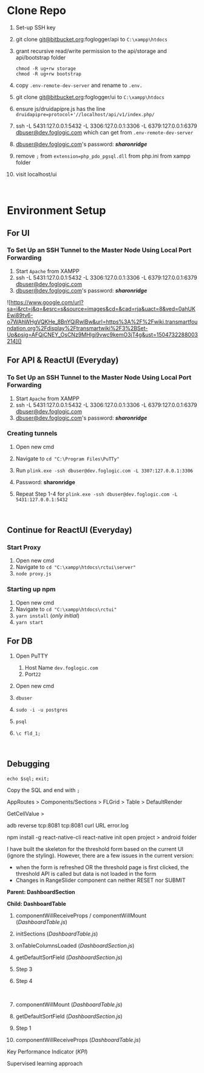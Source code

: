 # Clone Repo

1. Set-up SSH key

2. git clone git@bitbucket.org:foglogger/api to `C:\xampp\htdocs`

3. grant recursive read/write permission to the api/storage and api/bootstrap folder

   ```
   chmod -R ug+rw storage 
   chmod -R ug+rw bootstrap 
   ```

4. copy `.env-remote-dev-server` and rename to `.env.`

5. git clone git@bitbucket.org:foglogger/ui to `C:\xampp\htdocs`

6. ensure  js/druidapipre.js has the line `druidapipre=protocol+'//localhost/api/v1/index.php/`

7. ssh -L 5431:127.0.0.1:5432 -L 3306:127.0.0.1:3306 -L 6379:127.0.0.1:6379 dbuser@dev.foglogic.com which can get from `.env-remote-dev-server`

8. dbuser@dev.foglogic.com's password: ***sharonridge***

9. remove `;` from `extension=php_pdo_pgsql.dll` from php.ini from xampp folder

10. visit localhost/ui 

  ​

# Environment Setup

## For UI

### To Set Up an SSH Tunnel to the Master Node Using Local Port Forwarding

1. Start `Apache` from XAMPP
2. ssh -L 5431:127.0.0.1:5432 -L 3306:127.0.0.1:3306 -L 6379:127.0.0.1:6379 dbuser@dev.foglogic.com 
3. dbuser@dev.foglogic.com's password: ***sharonridge***

![https://www.google.com/url?sa=i&rct=j&q=&esrc=s&source=images&cd=&cad=rja&uact=8&ved=0ahUKEwi89tv6-o7WAhWHgVQKHe_8BnYQjRwIBw&url=https%3A%2F%2Fwiki.transmartfoundation.org%2Fdisplay%2Ftransmartwiki%2F3%2BSet-Up&psig=AFQjCNEY_OsCNz9MHlgi9vwc9kemO3jT4g&ust=1504732288003214]()



## For API & ReactUI (Everyday)

### To Set Up an SSH Tunnel to the Master Node Using Local Port Forwarding

1. Start `Apache` from XAMPP
2. ssh -L 5431:127.0.0.1:5432 -L 3306:127.0.0.1:3306 -L 6379:127.0.0.1:6379 dbuser@dev.foglogic.com 
3. dbuser@dev.foglogic.com's password: ***sharonridge***

### Creating tunnels

1. Open new cmd

2. Navigate to `cd "C:\Program Files\PuTTy"`

3. Run `plink.exe -ssh dbuser@dev.foglogic.com -L 3307:127.0.0.1:3306`

4. Password: **sharonridge**

5. Repeat Step 1-4 for `plink.exe -ssh dbuser@dev.foglogic.com -L 5431:127.0.0.1:5432`

   ​

## Continue for ReactUI (Everyday)

### Start Proxy

1. Open new cmd
2. Navigate to `cd "C:\xampp\htdocs\rctui\server"`
3. `node proxy.js`

### Starting up npm

1. Open new cmd
2. Navigate to `cd "C:\xampp\htdocs\rctui"`
3. `yarn install` (*only initial*)
4. `yarn start`



## For DB

1. Open PuTTY

   1. Host Name `dev.foglogic.com` 
   2. Port`22`

2. Open new cmd

3. `dbuser`

4. `sudo -i -u postgres`

5. `psql`

6. `\c fld_1;`

   ​

## Debugging

`echo $sql;` `exit;`

Copy the SQL and end with `;` 

AppRoutes > Components/Sections > FLGrid > Table > DefaultRender

GetCellValue > 



adb reverse tcp:8081 tcp:8081
curl URL
error.log


npm install -g react-native-cli
react-native init <name>
open project > android folder



I have built the skeleton for the threshold form based on the current UI (ignore the styling). However, there are a few issues in the current version:

* when the form is refreshed OR the threshold page is first clicked, the threshold API is called but data is not loaded in the form
* Changes in RangeSlider component can neither RESET nor SUBMIT




**Parent: DashboardSection**

**Child: DashboardTable**  

1. componentWillReceiveProps / componentWillMount (*DashboardTable.js*)

2. initSections (*DashboardTable.js*)

3. onTableColumnsLoaded (*DashboardSection.js*)

4. getDefaultSortField (*DashboardSection.js*)

5. Step 3

6. Step 4

   ​



1. componentWillMount (*DashboardTable.js*)
2. getDefaultSortField (*DashboardSection.js*)
3. Step 1
4. componentWillReceiveProps (*DashboardTable.js*)



Key Performance Indicator (*KPI*) 

Supervised learning approach